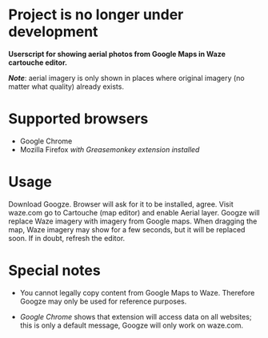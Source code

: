 # Project is no longer under development #

**Userscript for showing aerial photos from Google Maps in Waze cartouche editor.**

**_Note_**: aerial imagery is only shown in places where original imagery (no matter what quality) already exists.

# Supported browsers #
  * Google Chrome
  * Mozilla Firefox _with Greasemonkey extension installed_

# Usage #

Download Googze. Browser will ask for it to be installed, agree. Visit waze.com go to Cartouche (map editor) and enable Aerial layer. Googze will replace Waze imagery with imagery from Google maps. When dragging the map, Waze imagery may show for a few seconds, but it will be replaced soon. If in doubt, refresh the editor.

# Special notes #

  * You cannot legally copy content from Google Maps to Waze. Therefore Googze may only be used for reference purposes.

  * _Google Chrome_ shows that extension will access data on all websites; this is only a default message, Googze will only work on waze.com.